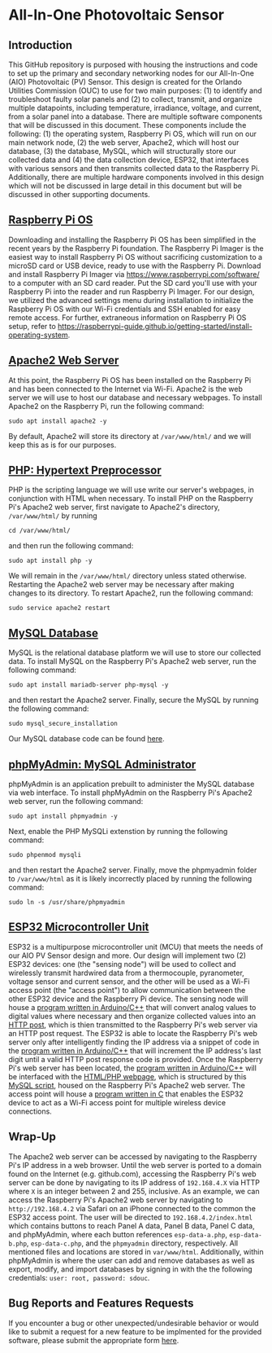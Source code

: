 # All-In-One Photovoltaic Sensor
## Introduction
This GitHub repository is purposed with housing the instructions and code to set up the primary and secondary networking nodes for our All-In-One (AIO) Photovoltaic (PV) Sensor.
This design is created for the Orlando Utilities Commission (OUC) to use for two main purposes: (1) to identify and troubleshoot faulty solar panels and (2) to collect, transmit, and organize multiple datapoints, including temperature, irradiance, voltage, and current, from a solar panel into a database.
There are multiple software components that will be discussed in this document. These components include the following: (1) the operating system, Raspberry Pi OS, which will run on our main network node, (2) the web server, Apache2, which will host our database, (3) the database, MySQL, which will structurally store our collected data and (4) the data collection device, ESP32, that interfaces with various sensors and then transmits collected data to the Raspberry Pi.
Additionally, there are multiple hardware components involved in this design which will not be discussed in large detail in this document but will be discussed in other supporting documents.
## [Raspberry Pi OS](https://www.raspberrypi.com)
Downloading and installing the Raspberry Pi OS has been simplified in the recent years by the Raspberry Pi foundation.
The Raspberry Pi Imager is the easiest way to install Raspberry Pi OS without sacrificing customization to a microSD card or USB device, ready to use with the Raspberry Pi.
Download and install Raspberry Pi Imager via https://www.raspberrypi.com/software/ to a computer with an SD card reader. Put the SD card you'll use with your Raspberry Pi into the reader and run Raspberry Pi Imager.
For our design, we utilized the advanced settings menu during installation to initialize the Raspberry Pi OS with our Wi-Fi credentials and SSH enabled for easy remote access. For further, extraneous information on Raspberry Pi OS setup, refer to https://raspberrypi-guide.github.io/getting-started/install-operating-system.
## [Apache2 Web Server](https://httpd.apache.org)
At this point, the Raspberry Pi OS has been installed on the Raspberry Pi and has been connected to the Internet via Wi-Fi.
Apache2 is the web server we will use to host our database and necessary webpages.
To install Apache2 on the Raspberry Pi, run the following command:
```
sudo apt install apache2 -y
```
By default, Apache2 will store its directory at `/var/www/html/` and we will keep this as is for our purposes.
## [PHP: Hypertext Preprocessor](https://www.php.net)
PHP is the scripting language we will use write our server's webpages, in conjunction with HTML when necessary.
To install PHP on the Raspberry Pi's Apache2 web server, first navigate to Apache2's directory, `/var/www/html/` by running
```
cd /var/www/html/
```
and then run the following command:
```
sudo apt install php -y
```
We will remain in the `/var/www/html/` directory unless stated otherwise.
Restarting the Apache2 web server may be necessary after making changes to its directory. To restart Apache2, run the following command:
```
sudo service apache2 restart
```
## [MySQL Database](https://www.mysql.com)
MySQL is the relational database platform we will use to store our collected data.
To install MySQL on the Raspberry Pi's Apache2 web server, run the following command:
```
sudo apt install mariadb-server php-mysql -y
```
and then restart the Apache2 server.
Finally, secure the MySQL by running the following command:
```
sudo mysql_secure_installation
```
Our MySQL database code can be found [here](https://github.com/andrewhollands/aio-pv-sensor/blob/main/SensorDataA.sql).
## [phpMyAdmin: MySQL Administrator](https://www.phpmyadmin.net)
phpMyAdmin is an application prebuilt to administer the MySQL database via web interface.
To install phpMyAdmin on the Raspberry Pi's Apache2 web server, run the following command:
```
sudo apt install phpmyadmin -y
```
Next, enable the PHP MySQLi extenstion by running the following command:
```
sudo phpenmod mysqli
```
and then restart the Apache2 server.
Finally, move the phpmyadmin folder to `/var/www/html` as it is likely incorrectly placed by running the following command:
```
sudo ln -s /usr/share/phpmyadmin
```
## [ESP32 Microcontroller Unit](https://www.espressif.com/en/products/socs/esp32)
ESP32 is a multipurpose microcontroller unit (MCU) that meets the needs of our AIO PV Sensor design and more.
Our design will implement two (2) ESP32 devices: one (the "sensing node") will be used to collect and wirelessly transmit hardwired data from a thermocouple, pyranometer, voltage sensor and current sensor, and the other will be used as a Wi-Fi access point (the "access point") to allow communication between the other ESP32 device and the Raspberry Pi device.
The sensing node will house a [program written in Arduino/C++](https://github.com/andrewhollands/aio-pv-sensor/blob/main/esp-poster-with-averaging-a.ino) that will convert analog values to digital values where necessary and then organize collected values into an [HTTP post](https://github.com/andrewhollands/aio-pv-sensor/blob/main/post-esp-data-a.php), which is thien transmitted to the Raspberry Pi's web server via an HTTP post request. The ESP32 is able to locate the Raspberry Pi's web server only after intelligently finding the IP address via a snippet of code in the [program written in Arduino/C++](https://github.com/andrewhollands/aio-pv-sensor/blob/main/esp-poster-with-averaging-a.ino) that will increment the IP address's last digit until a valid HTTP post response code is provided. Once the Raspberry Pi's web server has been located, the [program written in Arduino/C++](https://github.com/andrewhollands/aio-pv-sensor/blob/main/esp-poster-with-averaging-a.ino) will be interfaced with the [HTML/PHP webpage](https://github.com/andrewhollands/aio-pv-sensor/blob/main/esp-data-a.php), which is structured by this [MySQL script](https://github.com/andrewhollands/aio-pv-sensor/blob/main/SensorDataA.sql), housed on the Raspberry Pi's Apache2 web server.
The access point will house a [program written in C](https://github.com/andrewhollands/aio-pv-sensor/blob/main/esp-access-point.ino) that enables the ESP32 device to act as a Wi-Fi access point for multiple wireless device connections.
## Wrap-Up
The Apache2 web server can be accessed by navigating to the Raspberry Pi's IP address in a web browser. Until the web server is ported to a domain found on the Internet (e.g. github.com), accessing the Raspberry Pi's web server can be done by navigating to its IP address of `192.168.4.X` via HTTP where `X` is an integer between 2 and 255, inclusive.
As an example, we can access the Raspberry Pi's Apache2 web server by navigating to `http://192.168.4.2` via Safari on an iPhone connected to the common the ESP32 access point. The user will be directed to `192.168.4.2/index.html` which contains buttons to reach Panel A data, Panel B data, Panel C data, and phpMyAdmin, where each button references `esp-data-a.php`, `esp-data-b.php`, `esp-data-c.php`, and the `phpmyadmin` directory, respectively. All mentioned files and locations are stored in `var/www/html`. Additionally, within phpMyAdmin is where the user can add and remove databases as well as export, modify, and import databases by signing in with the the following credentials: `user: root, password: sdouc`.
## Bug Reports and Features Requests
If you encounter a bug or other unexpected/undesirable behavior or would like to submit a request for a new feature to be implmented for the provided software, please submit the appropriate form [here](https://github.com/andrewhollands/aio-pv-sensor/issues/new/choose).
